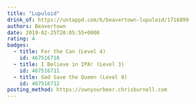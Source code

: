 ```yaml
---
title: "Lupuloid"
drink_of: https://untappd.com/b/beavertown-lupuloid/1716899
authors: Beavertown
date: 2019-02-25T20:05:55+0000
rating: 4
badges:
  - title: For the Can (Level 4)
    id: 467516710
  - title: I Believe in IPA! (Level 3)
    id: 467516711
  - title: God Save the Queen (Level 8)
    id: 467516712
posting_method: https://ownyourbeer.chrisburnell.com
---
```

